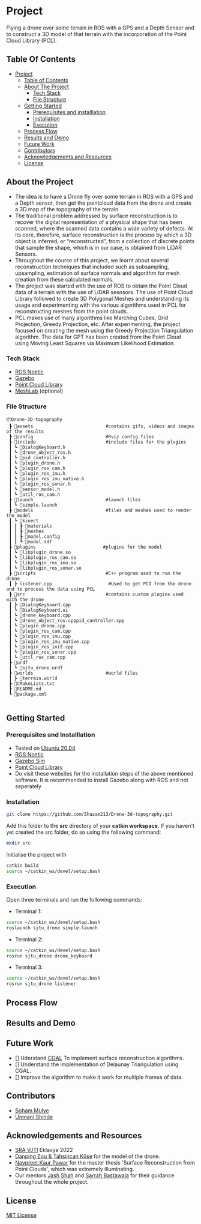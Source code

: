 # Project
Flying a drone over some terrain in ROS with a GPS and a Depth Sensor and to construct a 3D model of that terrain with the incorporation of the Point Cloud Library (PCL).

<!-- TABLE OF CONTENTS -->
## Table Of Contents
* [Project](#project)
  * [Table of Contents](#table-of-contents)
  * [About The Project](#about-the-project)
    * [Tech Stack](#tech-stack)
    * [File Structure](#file-structure)
  * [Getting Started](#getting-started) 
    * [Prerequisites and installlation](#prerequisites-and-installlation)
    * [Installation](#installation)
    * [Execution](#execution)
  * [Process Flow](#process-flow)
  * [Results and Demo](#results-and-demo)
  * [Future Work](#future-work)
  * [Contributors](#contributors)
  * [Acknowledgements and Resources](#acknowledgements-and-resources)
  * [License](#license)

<!-- ABOUT THE PROJECT -->
## About the Project

* The idea is to have a Drone fly over some terrain in ROS with a GPS and a Depth sensor, then get the pointcloud data from the drone and create a 3D map of the topography of the terrain.
* The traditional problem addressed by surface reconstruction is to recover the digital representation of a physical shape that has been scanned, where the scanned data contains a wide variety of defects. At its core, therefore, surface reconstruction is the process by which a 3D object is inferred, or “reconstructed”, from a collection of discrete points that sample the shape, which is in our case, is obtained from LiDAR Sensors. 
* Throughout the course of this project, we learnt about several reconstruction techniques that included such as subsampling, upsampling, estimation of surface normals and algorithm for mesh creation from these calculated normals.
* The project was started with the use of ROS to obtain the Point Cloud data of a terrain with the use of LiDAR sesnsors. The use of Point Cloud Library followed to create 3D Polygonal Meshes and understanding its usage and experimenting with the various algorithms used in PCL for reconstructing meshes from the point clouds. 
* PCL makes use of many algorithms like Marching Cubes, Grid Projection, Greedy Projection, etc. After experimenting, the project focused on creating the mesh using the Greedy Projection Triangulation algorithm. The data for GPT has been created from the Point Cloud using Moving Least Squares via Maximum Likelihood Estimation.

### Tech Stack
* [ROS Noetic](http://wiki.ros.org/noetic)
* [Gazebo](http://gazebosim.org/)
* [Point Cloud Library](https://pcl.readthedocs.io/en/latest/)
* [MeshLab](https://www.meshlab.net/#download) (optional)

### File Structure
```
📦Drone-3D-topography
 ┣ 📂assets                           #contains gifs, videos and images of the results
 ┣ 📂config                           #Rviz config files
 ┣ 📂include                          #include files for the plugins
 ┃ ┗ 📜DialogKeyboard.h  
 ┃ ┗ 📜drone_object_ros.h             
 ┃ ┗ 📜pid_controller.h             
 ┃ ┗ 📜plugin_drone.h             
 ┃ ┗ 📜plugin_ros_cam.h             
 ┃ ┗ 📜plugin_ros_imu.h             
 ┃ ┗ 📜plugin_ros_imu_native.h
 ┃ ┗ 📜plugin_ros_sonar.h
 ┃ ┗ 📜sensor_model.h
 ┃ ┗ 📜util_ros_cam.h                 
 ┣ 📂launch                           #launch files
 ┃ ┗ 📜simple.launch
 ┣ 📂models                           #files and meshes used to render the model                       
 ┃ ┗ 📂kinect
 ┃ ┃ ┣ 📂materials
 ┃ ┃ ┣ 📂meshes
 ┃ ┃ ┣ 📜model.config
 ┃ ┃ ┗ 📜model.sdf
 ┣ 📂plugins                         #plugins for the model
 ┃ ┗ 📜libplugin_drone.so
 ┃ ┗ 📜libplugin_ros_cam.so             
 ┃ ┗ 📜libplugin_ros_imu.so           
 ┃ ┗ 📜libplugin_ros_sonar.so          
 ┣ 📂scripts                          #C++ program used to run the drone
 ┃ ┣ listener.cpp                     #Used to get PCD from the drone and to process the data using PCL
 ┣ 📂src                              #contains custom plugins used with the drone
 ┃ ┣ 📜DialogKeyboard.cpp
 ┃ ┗ 📜DialogKeyboard.ui
 ┃ ┗ 📜drone_keyboard.cpp
 ┃ ┗ 📜drone_object_ros.cpppid_controller.cpp
 ┃ ┗ 📜plugin_drone.cpp
 ┃ ┗ 📜plugin_ros_cam.cpp
 ┃ ┗ 📜plugin_ros_imu.cpp
 ┃ ┗ 📜plugin_ros_imu_native.cpp
 ┃ ┗ 📜plugin_ros_init.cpp
 ┃ ┗ 📜plugin_ros_sonar.cpp
 ┃ ┗ 📜util_ros_cam.cpp
 ┣ 📂urdf
 ┃ ┗ 📜sjtu_drone.urdf
 ┣ 📂worlds                           #world files
 ┃ ┣ 📜terrain.world
 ┣ 📜CMakeLists.txt
 ┣ 📜README.md
 ┗ 📜package.xml
 
 ```
<!-- GETTING STARTED --> 
 ## Getting Started
 
 ### Prerequisites and Installlation
 
* Tested on [Ubuntu 20.04](https://ubuntu.com/download/desktop)
* [ROS Noetic](http://wiki.ros.org/noetic/Installation)
* [Gazebo Sim](http://gazebosim.org/)
* [Point Cloud Library](https://pointclouds.org/downloads/#linux)
* Do visit these websites for the installation steps of the above mentioned software. It is recommended to install Gazebo along with ROS and not seperately
 
### Installation

```sh
git clone https://github.com/Shazam213/Drone-3d-topography.git
```
Add this folder to the **src** directory of your **catkin workspace**. If you haven't yet created the src folder, do so using the following command:

```sh
mkdir src
```
Initialise the project with

```sh
catkin build
source ~/catkin_ws/devel/setup.bash
```

### Execution

Open three terminals and run the following commands:

* Terminal 1:                                         

```sh
source ~/catkin_ws/devel/setup.bash
roslaunch sjtu_drone simple.launch
```

* Terminal 2:                                         
```sh
source ~/catkin_ws/devel/setup.bash
rosrun sjtu_drone drone_keyboard
```

* Terminal 3:

```sh
source ~/catkin_ws/devel/setup.bash
rosrun sjtu_drone listener
```
<!-- PROCESS FLOW -->
## Process Flow

<!-- RESULTS AND DEMO -->
## Results and Demo

<!-- FUTURE WORK -->
## Future Work
- [] Uderstand [CGAL](https://www.cgal.org/) To implement surface reconstruction algorithms.
- [] Understand the implementation of Delaunay Triangulation using CGAL.
- [] Improve the algorithm to make it work for multiple frames of data.

<!-- CONTRIBUTORS -->
## Contributors
* [Soham Mulye](https://github.com/shazam213)
* [Unmani Shinde](https://github.com/unmani-shinde)

<!-- ACKNOWLEDGMENTS AND RESOURCES -->
## Acknowledgements and Resources
* [SRA VJTI](http://sra.vjti.info/) Eklavya 2022  
* [Danping Zou & Tahsincan Köse](https://github.com/tahsinkose/sjtu-drone) for the model of the drone. 
* [Navpreet Kaur Pawar](https://nccastaff.bmth.ac.uk/jmacey/OldWeb/MastersProjects/MSc13/14/Thesis/SurfaceReconstructionThesis.pdf) for the master thesis 'Surface Reconstruction from Point Clouds', which was extremely illuminating.
* Our mentors [Jash Shah](https://github.com/Jash-Shah) and [Sarrah Bastawala](https://github.com/sarrah-basta) for their guidance throughout the whole project.

<!-- LICENSE -->
## License
[MIT License](https://opensource.org/licenses/MIT)

